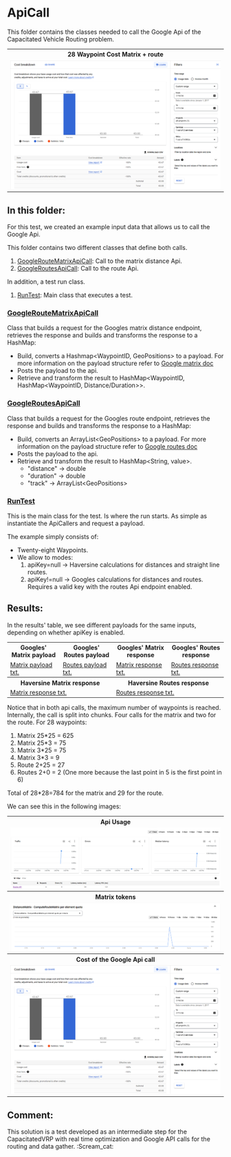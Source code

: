 # ApiCall
This folder contains the classes needed to call the Google Api of the Capacitated Vehicle Routing problem.


<table>
  <tr>
    <th> <b>28 Waypoint Cost Matrix + route </b></th>
  </tr>
  <tr>
    <td> <img src="https://github.com/SergioOyaga/AntColonyAlgorithmExamples/blob/master/src/out/VRP/TestResults/ApiCall_Google_cost.png"  title="Cost." alt="Cost." /></td>
  </tr>
</table>

## In this folder:
For this test, we created an example input data that allows us to call the Google Api. 

This folder contains two different classes that define both calls.
1. [GoogleRouteMatrixApiCall](#googleroutematrixapicall): Call to the matrix distance Api.
2. [GoogleRoutesApiCall](#googleroutesapicall): Call to the route Api.

In addition, a test run class.
1. [RunTest](#runtest): Main class that executes a test.


### [GoogleRouteMatrixApiCall](https://github.com/SergioOyaga/AntColonyAlgorithmExamples/blob/master/src/main/java/org/soyaga/examples/VRP/CapacitatedVRP/ApiCall/GoogleRouteMatrixApiCall.java)
Class that builds a request for the Googles matrix distance endpoint, retrieves the response and builds and transforms the response to a HashMap:
<ul>
    <li> Build, converts a Hashmap&lt;WaypointID, GeoPositions&gt; to a payload. For more information on the payload structure refer to <a href="https://developers.google.com/maps/documentation/routes/reference/rest/v2/TopLevel/computeRouteMatrix">Google matrix doc</a> </li>
    <li> Posts the payload to the api.</li>
    <li> Retrieve and transform the result to HashMap&lt;WaypointID, HashMap&lt;WaypointID, Distance/Duration&gt;&gt;.</li>
</ul>

### [GoogleRoutesApiCall](https://github.com/SergioOyaga/AntColonyAlgorithmExamples/blob/master/src/main/java/org/soyaga/examples/VRP/CapacitatedVRP/ApiCall/GoogleRoutesApiCall.java)
Class that builds a request for the Googles route endpoint, retrieves the response and builds and transforms the response to a HashMap:
<ul>
    <li> Build, converts an ArrayList&lt;GeoPositions&gt; to a payload. For more information on the payload structure refer to <a href="https://developers.google.com/maps/documentation/routes/reference/rest/v2/TopLevel/computeRoutes">Google routes doc</a> </li>
    <li> Posts the payload to the api.</li>
    <li> Retrieve and transform the result to HashMap&lt;String, value&gt;.
        <ul>
            <li>"distance" &rarr; double</li>
            <li>"duration" &rarr; double</li>
            <li>"track" &rarr; ArrayList&lt;GeoPositions&gt;</li>
        </ul>
    </li>
</ul>

### [RunTest](https://github.com/SergioOyaga/AntColonyAlgorithmExamples/blob/master/src/main/java/org/soyaga/examples/VRP/CapacitatedVRP/ApiCall/RunTest.java)
This is the main class for the test. Is where the run starts. As simple as instantiate the ApiCallers and request a payload.

The example simply consists of:
<ul>
    <li> Twenty-eight Waypoints.</li>
    <li> We allow to modes:
        <ol>
            <li>apiKey=null &rarr; Haversine calculations for distances and straight line routes.
            <li>apiKey!=null &rarr; Googles calculations for distances and routes. Requires a valid key with the routes Api endpoint enabled.</li>
        </ol>
    </li>
</ul>

## Results:
In the results' table, we see different payloads for the same inputs, depending on whether apiKey is enabled.
<table>
  <tr>
    <th> <b>Googles' Matrix payload </b></th>
    <th> <b>Googles' Routes payload </b></th>
    <th> <b>Googles' Matrix response </b></th>
    <th> <b>Googles' Routes response </b></th>
  </tr>
  <tr>
    <td><a href="https://github.com/SergioOyaga/AntColonyAlgorithmExamples/blob/master/src/out/VRP/TestResults/ApiCall_Google_matrix_payload.txt">Matrix payload txt.</a></td>
    <td><a href="https://github.com/SergioOyaga/AntColonyAlgorithmExamples/blob/master/src/out/VRP/TestResults/ApiCall_Google_routes_payload.txt">Routes payload txt.</a></td>
    <td><a href="https://github.com/SergioOyaga/AntColonyAlgorithmExamples/blob/master/src/out/VRP/TestResults/ApiCall_Google_matrix_response.txt">Matrix response txt.</a></td>
    <td><a href="https://github.com/SergioOyaga/AntColonyAlgorithmExamples/blob/master/src/out/VRP/TestResults/ApiCall_Google_route_response.txt">Routes response txt.</a></td>
  </tr>
  <tr>
    <th colspan="2"> <b>Haversine Matrix response </b></th>
    <th colspan="2"> <b>Haversine Routes response </b></th>
  </tr>
  <tr>
    <td colspan="2"><a href="https://github.com/SergioOyaga/AntColonyAlgorithmExamples/blob/master/src/out/VRP/TestResults/ApiCall_Haversine_matrix_response.txt">Matrix response txt.</a></td>
    <td colspan="2"><a href="https://github.com/SergioOyaga/AntColonyAlgorithmExamples/blob/master/src/out/VRP/TestResults/ApiCall_Haversine_route_response.txt">Routes response txt.</a></td>
  </tr>
</table>

Notice that in both api calls, the maximum number of waypoints is reached. Internally, the call is split into chunks. Four calls for the matrix and two for the route. For 28 waypoints:
1. Matrix 25*25 = 625
2. Matrix 25*3 = 75
3. Matrix 3*25 = 75
4. Matrix 3*3 = 9
5. Route 2+25 = 27
6. Routes 2+0 = 2 (One more because the last point in 5 is the first point in 6)

Total of 28*28=784 for the matrix and 29 for the route.

We can see this in the following images:
<table>
    <tr>
        <th>Api Usage</th>
    </tr>
    <tr>
        <td><img src="https://github.com/SergioOyaga/AntColonyAlgorithmExamples/blob/master/src/out/VRP/TestResults/ApiCall_Google_Usage.png"  title="6 Calls." alt="6 Calls." /></td>
    </tr>
    <tr>
        <th>Matrix tokens</th>
    </tr>
    <tr>
        <td><img src="https://github.com/SergioOyaga/AntColonyAlgorithmExamples/blob/master/src/out/VRP/TestResults/ApiCall_Google_matrix_quota_usage.png"  title="784 Tokens." alt="784 Tokens." /></td>
    </tr>
    <tr>
        <th>Cost of the Google Api call</th>
    </tr>
    <tr>
        <td><img src="https://github.com/SergioOyaga/AntColonyAlgorithmExamples/blob/master/src/out/VRP/TestResults/ApiCall_Google_cost.png"  title="Cost." alt="Cost." /></td>
    </tr>
</table>

## Comment:
This solution is a test developed as an intermediate step for the CapacitatedVRP with real time optimization and Google API calls for the routing and data gather. :Scream_cat:

